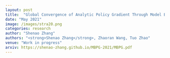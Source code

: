 ```yaml
---
layout: post
title:  "Global Convergence of Analytic Policy Gradient Through Model Backpropagation."
date: "May 2021"
image: /images/stra20.png
categories: research
author: "Shenao Zhang"
authors: "<strong>Shenao Zhang</strong>, Zhaoran Wang, Tuo Zhao"
venue: "Work in progress"
arxiv: https://shenao-zhang.github.io/MBPG-2021/MBPG.pdf
---
```

